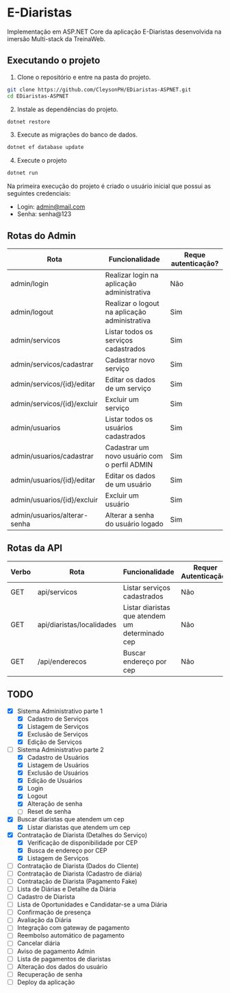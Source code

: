 # E-Diaristas

Implementação em ASP.NET Core da aplicação E-Diaristas desenvolvida na imersão Multi-stack da TreinaWeb.

## Executando o projeto

1. Clone o repositório e entre na pasta do projeto.

```sh
git clone https://github.com/CleysonPH/EDiaristas-ASPNET.git
cd EDiaristas-ASPNET
```

2. Instale as dependências do projeto.

```sh
dotnet restore
```

3. Execute as migrações do banco de dados.

```sh
dotnet ef database update
```

4. Execute o projeto

```sh
dotnet run
```

Na primeira execução do projeto é criado o usuário inicial que possui as seguintes credenciais:

- Login: admin@mail.com
- Senha: senha@123

## Rotas do Admin

| Rota                         | Funcionalidade                                | Reque autenticação? |
| ---------------------------- | --------------------------------------------- | ------------------- |
| admin/login                  | Realizar login na aplicação administrativa    | Não                 |
| admin/logout                 | Realizar o logout na aplicação administrativa | Sim                 |
| admin/servicos               | Listar todos os serviços cadastrados          | Sim                 |
| admin/servicos/cadastrar     | Cadastrar novo serviço                        | Sim                 |
| admin/servicos/{id}/editar   | Editar os dados de um serviço                 | Sim                 |
| admin/servicos/{id}/excluir  | Excluir um serviço                            | Sim                 |
| admin/usuarios               | Listar todos os usuários cadastrados          | Sim                 |
| admin/usuarios/cadastrar     | Cadastrar um novo usuário com o perfil ADMIN  | Sim                 |
| admin/usuarios/{id}/editar   | Editar os dados de um usuário                 | Sim                 |
| admin/usuarios/{id}/excluir  | Excluir um usuário                            | Sim                 |
| admin/usuarios/alterar-senha | Alterar a senha do usuário logado             | Sim                 |

## Rotas da API

| Verbo | Rota                      | Funcionalidade                                  | Requer Autenticação? |
| ----- | ------------------------- | ----------------------------------------------- | -------------------- |
| GET   | api/servicos              | Listar serviços cadastrados                     | Não                  |
| GET   | api/diaristas/localidades | Listar diaristas que atendem um determinado cep | Não                  |
| GET   | /api/enderecos            | Buscar endereço por cep                         | Não                  |

## TODO

- [x] Sistema Administrativo parte 1
  - [x] Cadastro de Serviços
  - [x] Listagem de Serviços
  - [x] Exclusão de Serviços
  - [x] Edição de Serviços
- [ ] Sistema Administrativo parte 2
  - [x] Cadastro de Usuários
  - [x] Listagem de Usuários
  - [x] Exclusão de Usuários
  - [x] Edição de Usuários
  - [x] Login
  - [x] Logout
  - [x] Alteração de senha
  - [ ] Reset de senha
- [x] Buscar diaristas que atendem um cep
  - [x] Listar diaristas que atendem um cep
- [x] Contratação de Diarista (Detalhes do Serviço)
  - [x] Verificação de disponibilidade por CEP
  - [x] Busca de endereço por CEP
  - [x] Listagem de Serviços
- [ ] Contratação de Diarista (Dados do Cliente)
- [ ] Contratação de Diarista (Cadastro de diária)
- [ ] Contratação de Diarista (Pagamento Fake)
- [ ] Lista de Diárias e Detalhe da Diária
- [ ] Cadastro de Diarista
- [ ] Lista de Oportunidades e Candidatar-se a uma Diária
- [ ] Confirmação de presença
- [ ] Avaliação da Diária
- [ ] Integração com gateway de pagamento
- [ ] Reembolso automático de pagamento
- [ ] Cancelar diária
- [ ] Aviso de pagamento Admin
- [ ] Lista de pagamentos de diaristas
- [ ] Alteração dos dados do usuário
- [ ] Recuperação de senha
- [ ] Deploy da aplicação
